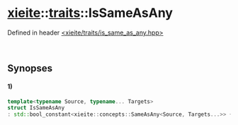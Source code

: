 # [xieite](../../xieite.md)\:\:[traits](../../traits.md)\:\:IsSameAsAny
Defined in header [<xieite/traits/is_same_as_any.hpp>](../../../include/xieite/traits/is_same_as_any.hpp)

&nbsp;

## Synopses
#### 1)
```cpp
template<typename Source, typename... Targets>
struct IsSameAsAny
: std::bool_constant<xieite::concepts::SameAsAny<Source, Targets...>> {};
```
